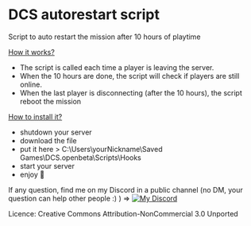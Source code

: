 # DCS autorestart script
Script to auto restart the mission after 10 hours of playtime

<ins>How it works?</ins>
- The script is called each time a player is leaving the server.
- When the 10 hours are done, the script will check if players are still online.
- When the last player is disconnecting (after the 10 hours), the script reboot the mission

<ins>How to install it?</ins>
- shutdown your server
- download the file
- put it here > C:\Users\yourNickname\Saved Games\DCS.openbeta\Scripts\Hooks
- start your server
- enjoy 🙂

If any question, find me on my Discord in a public channel (no DM, your question can help other people :) ) =>
[![My Discord](https://cdn.discordapp.com/attachments/559138601573548052/999311782382424084/unknown.png)](https://discord.gg/ZUZdMzQ)

Licence: Creative Commons Attribution-NonCommercial 3.0 Unported